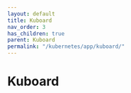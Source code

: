 ```yaml
---
layout: default
title: Kuboard
nav_order: 3
has_children: true
parent: Kuboard
permalink: "/kubernetes/app/kuboard/"
---
```


# Kuboard
